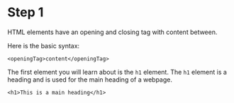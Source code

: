 # Step 1

HTML elements have an opening and closing tag with content between.

Here is the basic syntax:

`<openingTag>content</openingTag>`

The first element you will learn about is the `h1` element. The `h1` element is a heading and is used for the main heading of a webpage.

`<h1>This is a main heading</h1>`
